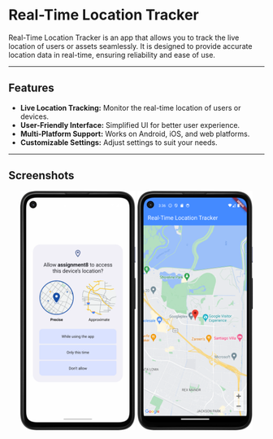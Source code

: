 # Real-Time Location Tracker

Real-Time Location Tracker is an app that allows you to track the live location of users or assets seamlessly. It is designed to provide accurate location data in real-time, ensuring reliability and ease of use.

---

## Features

- **Live Location Tracking:** Monitor the real-time location of users or devices.
- **User-Friendly Interface:** Simplified UI for better user experience.
- **Multi-Platform Support:** Works on Android, iOS, and web platforms.
- **Customizable Settings:** Adjust settings to suit your needs.

---

## Screenshots

<p align="center">
  <img src="SS/s1.png" alt="Screenshot 1" width="45%">
  <img src="SS/s2.png" alt="Screenshot 2" width="45%">
</p>
